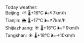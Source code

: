 Today weather:  
Beijing: ⛅️  🌡️+16°C 🌬️↖7km/h  
Tianjin: 🌦   🌡️+17°C 🌬️↗7km/h  
Shijiazhuang: ☀️   🌡️+16°C 🌬️↑9km/h  
Tangshan: ☀️   🌡️+18°C 🌬️→10km/h  
